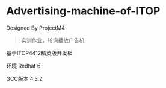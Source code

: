 # Advertising-machine-of-ITOP
Designed By ProjectM4

>实训作业，轮询播放广告机

基于ITOP4412精英版开发板  

环境 Redhat 6  

GCC版本 4.3.2
